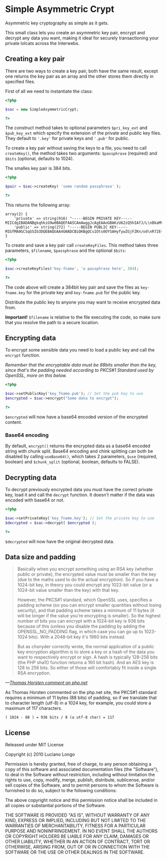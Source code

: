 Simple Asymmetric Crypt
=======================

Asymmetric key cryptography as simple as it gets.

This small class lets you create an asymmetric key pair, encrypt and decrypt
any data you want, making it ideal for securely transactioning your private
lolcats across the Interwebs.

## Creating a key pair

There are two ways to create a key pair, both have the same result, except
one returns the key pair as an array and the other stores them directly in
specified files.

First of all we need to instantiate the class:

```php
<?php

$sac = new SimpleAsymmetricCrypt;

?>
```

The construct method takes to optional parameters `$pri_key_ext` and
`$pub_key_ext` which specify the extension of the private and public key
files. They default to `'.key'` for private keys and `'.pub'` for public.

To create a key pair without saving the keys to a file, you need to call
`createKey()`, the method takes two arguments: `$passphrase` (required)
and `$bits` (optional, defaults to 1024).

The smalles key pair is 384 bits.

```php
<?php

$pair = $sac->createKey( 'some random passphrase' );

?>
```

This returns the following array:

```
array(2) {
    'private' => string(916) "-----BEGIN PRIVATE KEY-----  
MIICdgIBADANBgkqhkiG9w0BAQEFAASCAmAwggJcAgEAAoGBAKzU62zQ5hIAfJ/L\nBkaMVk"...
    'public' => string(272) "-----BEGIN PUBLIC KEY-----
MIGfMA0GCSqGSIb3DQEBAQUAA4GNADCBiQKBgQCs1Ots0OYSAHyfywZGjFZKn/od\nR72E+6"...
}
```

To create and save a key pair call `createKeyFiles`. This method takes three
parameters, `$filename`, `$passphrase` and the optional `$bits`:

```php
<?php

$sac->createKeyFiles('key-fname', 'a passphrase here', 384);

?>
```

The code above will create a 384bit key pair and save the files as
`key-fname.key` for the private key and `key-fname.pub` for the public key.

Distribute the public key to anyone you may want to receive encrypted data
from.

**Important!** `$filename` is relative to the file executing the code, so make
sure that you resolve the path to a secure location.

## Encrypting data

To encrypt some sensible data you need to load a public key and call the
`encrypt` function.

_Remember that the encryptable data must be 88bits smaller than the key,
since that's the padding needed according to PKCS#1 Standard used by
OpenSSL, more on this below._

```php
<?php

$sac->setPublicKey('key_fname.pub'); // Set the pub key to use
$encrypted = $sac->encrypt("Some data to encrypt");

?>
```

`$encrypted` will now have a base64 encoded version of the encrypted
content.

### Base64 encoding

By default, `encrypt()` returns the encrypted data as a base64 encoded
string with chunk split. Base64 encoding and chink splitting can both be
disabled by calling `useBase64()`, which takes 2 parameters, `$use`
(required, boolean) and `$chunk_split` (optional, boolean, defaults to
FALSE).

## Decrypting data

To decrypt previously encrypted data you must have the correct private key, load
it and call the `decrypt` function. It doesn't matter if the data was encoded
with base64 or not.

```php
<?php

$sac->setPrivateKey('key_fname.key'); // Set the private key to use
$decrypted = $sac->decrypt( $encrypted );

?>
```

`$decrypted` will now have the original decrypted data.

## Data size and padding

> Basically when you encrypt something using an RSA key (whether public or
> private), the encrypted value must be smaller than the key (due to the maths
> used to do the actual encryption). So if you have a 1024-bit key, in theory
> you could encrypt any 1023-bit value (or a 1024-bit value smaller than the
> key) with that key.
> 
> However, the PKCS#1 standard, which OpenSSL uses, specifies a padding scheme
> (so you can encrypt smaller quantities without losing security), and that
> padding scheme takes a minimum of 11 bytes (it will be longer if the value
> you're encrypting is smaller). So the highest number of bits you can encrypt
> with a 1024-bit key is 936 bits because of this (unless you disable the
> padding by adding the OPENSSL_NO_PADDING flag, in which case you can go up to
> 1023-1024 bits). With a 2048-bit key it's 1960 bits instead.
> 
> But as chsnyder correctly wrote, the normal application of a public key
> encryption algorithm is to store a key or a hash of the data you want to
> respectively encrypt or sign. A hash is typically 128-256 bits (the PHP sha1()
> function returns a 160 bit hash). And an AES key is 128 to 256 bits. So either
> of those will comfortably fit inside a single RSA encryption.

_&mdash;[Thomas Horsten comment on php.net](http://php.net/openssl_public_encrypt#55901)</a>_

As Thomas Horsten commented on the php.net site, the PKCS#1 standard requires a
minimum of 11 bytes (88 bits) of padding, so if we translate that to character
length (utf-8) in a 1024 key, for example, you could store a maximum of 117
characters.

`( 1024 - 88 ) = 936 bits / 8 (a utf-8 char) = 117`

## License

Released under MIT License

Copyright (c) 2010 Luciano Longo

Permission is hereby granted, free of charge, to any person obtaining a copy of
this software and associated documentation files (the "Software"), to deal in
the Software without restriction, including without limitation the rights to
use, copy, modify, merge, publish, distribute, sublicense, and/or sell copies of
the Software, and to permit persons to whom the Software is furnished to do so,
subject to the following conditions:

The above copyright notice and this permission notice shall be included in all
copies or substantial portions of the Software.

THE SOFTWARE IS PROVIDED "AS IS", WITHOUT WARRANTY OF ANY KIND, EXPRESS OR
IMPLIED, INCLUDING BUT NOT LIMITED TO THE WARRANTIES OF MERCHANTABILITY, FITNESS
FOR A PARTICULAR PURPOSE AND NONINFRINGEMENT. IN NO EVENT SHALL THE AUTHORS OR
COPYRIGHT HOLDERS BE LIABLE FOR ANY CLAIM, DAMAGES OR OTHER LIABILITY, WHETHER
IN AN ACTION OF CONTRACT, TORT OR OTHERWISE, ARISING FROM, OUT OF OR IN
CONNECTION WITH THE SOFTWARE OR THE USE OR OTHER DEALINGS IN THE SOFTWARE.
